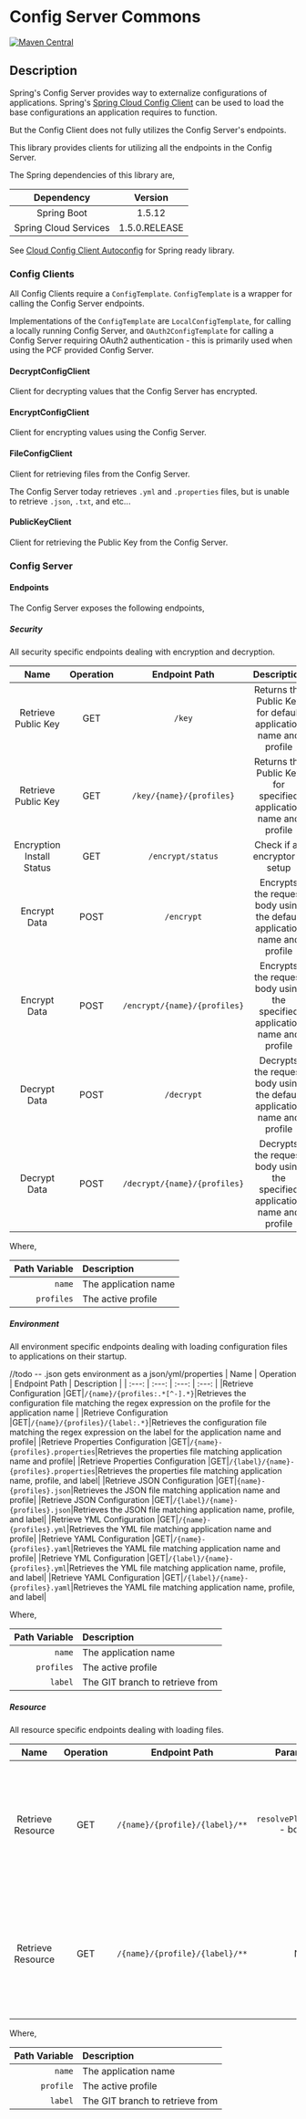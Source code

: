 # Config Server Commons

[![Maven Central](https://maven-badges.herokuapp.com/maven-central/io.github.piszmog/cloud-config-client/badge.svg?style=plastic)](https://maven-badges.herokuapp.com/maven-central/io.github.piszmog/cloud-config-client)


## Description
Spring's Config Server provides way to externalize configurations of applications. Spring's
[Spring Cloud Config Client](https://github.com/spring-cloud/spring-cloud-config/tree/master/spring-cloud-config-client)
can be used to load the base configurations an application requires to function.

But the Config Client does not fully utilizes the Config Server's endpoints.

This library provides clients for utilizing all the endpoints in the Config Server.

The Spring dependencies of this library are,

| Dependency | Version |
| :---: | :---: |
| Spring Boot | 1.5.12 |
| Spring Cloud Services | 1.5.0.RELEASE |

See [Cloud Config Client Autoconfig](https://github.com/Piszmog/cloud-config-client-autoconfig) 
for Spring ready library.

### Config Clients
All Config Clients require a `ConfigTemplate`. `ConfigTemplate` is a wrapper for
calling the Config Server endpoints.

Implementations of the `ConfigTemplate` are `LocalConfigTemplate`, for calling a locally
running Config Server, and `OAuth2ConfigTemplate` for calling a Config Server requiring
OAuth2 authentication - this is primarily used when using the PCF provided Config Server.

#### DecryptConfigClient
Client for decrypting values that the Config Server has encrypted.

#### EncryptConfigClient
Client for encrypting values using the Config Server.

#### FileConfigClient
Client for retrieving files from the Config Server.

The Config Server today retrieves `.yml` and `.properties` files, but is unable
to retrieve `.json`, `.txt`, and etc...

#### PublicKeyClient
Client for retrieving the Public Key from the Config Server.

### Config Server
#### Endpoints
The Config Server exposes the following endpoints,

##### Security
All security specific endpoints dealing with encryption and decryption.

| Name | Operation | Endpoint Path | Description |
| :---: | :---: | :---: | :---: |
|Retrieve Public Key|GET|`/key`|Returns the Public Key for default application name and profile|
|Retrieve Public Key|GET|`/key/{name}/{profiles}`|Returns the Public Key for specified application name and profile|
|Encryption Install Status|GET|`/encrypt/status`|Check if an encryptor is setup|
|Encrypt Data|POST|`/encrypt`|Encrypts the request body using the default application name and profile|
|Encrypt Data|POST|`/encrypt/{name}/{profiles}`|Encrypts the request body using the specified application name and profile|
|Decrypt Data|POST|`/decrypt`|Decrypts the request body using the default application name and profile|
|Decrypt Data|POST|`/decrypt/{name}/{profiles}`|Decrypts the request body using the specified application name and profile|

Where,  

| Path Variable | Description |
| ---: | :--- |
|`name`| The application name|
|`profiles`| The active profile|

##### Environment
All environment specific endpoints dealing with loading configuration files to applications on their startup. 

//todo -- .json gets environment as a json/yml/properties
| Name | Operation | Endpoint Path | Description |
| :---: | :---: | :---: | :---: |
|Retrieve Configuration |GET|`/{name}/{profiles:.*[^-].*}`|Retrieves the configuration file matching the regex expression on the profile for the application name |
|Retrieve Configuration |GET|`/{name}/{profiles}/{label:.*}`|Retrieves the configuration file matching the regex expression on the label for the application name and profile|
|Retrieve Properties Configuration |GET|`/{name}-{profiles}.properties`|Retrieves the properties file matching application name and profile|
|Retrieve Properties Configuration |GET|`/{label}/{name}-{profiles}.properties`|Retrieves the properties file matching application name, profile, and label|
|Retrieve JSON Configuration |GET|`{name}-{profiles}.json`|Retrieves the JSON file matching application name and profile|
|Retrieve JSON Configuration |GET|`/{label}/{name}-{profiles}.json`|Retrieves the JSON file matching application name, profile, and label|
|Retrieve YML Configuration |GET|`/{name}-{profiles}.yml`|Retrieves the YML file matching application name and profile|
|Retrieve YAML Configuration |GET|`/{name}-{profiles}.yaml`|Retrieves the YAML file matching application name and profile|
|Retrieve YML Configuration |GET|`/{label}/{name}-{profiles}.yml`|Retrieves the YML file matching application name, profile, and label|
|Retrieve YAML Configuration |GET|`/{label}/{name}-{profiles}.yaml`|Retrieves the YAML file matching application name, profile, and label|

Where,  

| Path Variable | Description |
| ---: | :--- |
|`name`| The application name|
|`profiles`| The active profile|
|`label`| The GIT branch to retrieve from|

##### Resource
All resource specific endpoints dealing with loading files.

| Name | Operation | Endpoint Path | Parameters | Description |
| :---: | :---: | :---: | :---: | :---: |
|Retrieve Resource |GET|`/{name}/{profile}/{label}/**`| `resolvePlaceholders` - boolean |Retrieves the resource of the specified application name, profile, label, and resource name|
|Retrieve Resource |GET|`/{name}/{profile}/{label}/**`| NA |Retrieves the resource of the specified application name, profile, label, and resource name|

Where,  

| Path Variable | Description |
| ---: | :--- |
|`name`| The application name|
|`profile`| The active profile|
|`label`| The GIT branch to retrieve from|